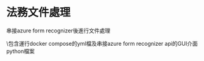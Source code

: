 # 法務文件處理
串接azure form recognizer後進行文件處理

\包含運行docker compose的yml檔及串接azure form recognizer api的GUI介面python檔案
